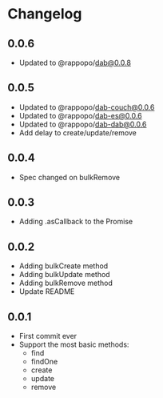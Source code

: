 # Changelog

## 0.0.6

* Updated to @rappopo/dab@0.0.8

## 0.0.5

* Updated to @rappopo/dab-couch@0.0.6
* Updated to @rappopo/dab-es@0.0.6
* Updated to @rappopo/dab-dab@0.0.6
* Add delay to create/update/remove

## 0.0.4

* Spec changed on bulkRemove

## 0.0.3

* Adding .asCallback to the Promise

## 0.0.2

* Adding bulkCreate method
* Adding bulkUpdate method
* Adding bulkRemove method
* Update README

## 0.0.1

* First commit ever
* Support the most basic methods:
  * find
  * findOne
  * create
  * update
  * remove